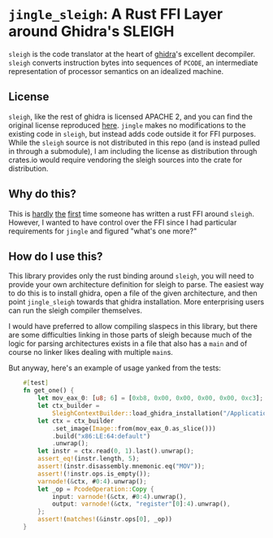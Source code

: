 # `jingle_sleigh`: A Rust FFI Layer around Ghidra's SLEIGH

`sleigh` is the code translator at the heart of [ghidra](https://ghidra-sre.org/)'s excellent decompiler. `sleigh` converts
instruction bytes into sequences of `PCODE`, an intermediate representation of processor semantics on an idealized machine.

## License
`sleigh`, like the rest of ghidra is licensed APACHE 2, and you can find the original license reproduced [here](./SLEIGH_LICENSE).
`jingle` makes no modifications to the existing code in `sleigh`, but instead adds code outside it for FFI purposes. While
the `sleigh` source is not distributed in this repo (and is instead pulled in through a submodule), I am including the license
as distribution through crates.io would require vendoring the sleigh sources into the crate for distribution.

## Why do this?

This is [hardly](https://crates.io/crates/sleigh-sys) [the](https://crates.io/crates/sleigh) [first](https://crates.io/crates/sleigh-rs)
time someone has written a rust FFI around `sleigh`. However, I wanted to have control over the FFI since I had particular
requirements for `jingle` and figured "what's one more?"

## How do I use this?

This library provides only the rust binding around `sleigh`, you will need to provide your own architecture definition
for sleigh to parse. The easiest way to do this is to install ghidra, open a file of the given architecture, and then
point `jingle_sleigh` towards that ghidra installation. More enterprising users can run the sleigh compiler themselves.

I would have preferred to allow compiling slaspecs in this library, but there are some difficulties linking in those parts
of sleigh because much of the logic for parsing architectures exists in a file that also has a `main` and of course no linker
likes dealing with multiple `main`s.

But anyway, here's an example of usage yanked from the tests:

```rust
    #[test]
    fn get_one() {
        let mov_eax_0: [u8; 6] = [0xb8, 0x00, 0x00, 0x00, 0x00, 0xc3];
        let ctx_builder =
            SleighContextBuilder::load_ghidra_installation("/Applications/ghidra").unwrap();
        let ctx = ctx_builder
            .set_image(Image::from(mov_eax_0.as_slice()))
            .build("x86:LE:64:default")
            .unwrap();
        let instr = ctx.read(0, 1).last().unwrap();
        assert_eq!(instr.length, 5);
        assert!(instr.disassembly.mnemonic.eq("MOV"));
        assert!(!instr.ops.is_empty());
        varnode!(&ctx, #0:4).unwrap();
        let _op = PcodeOperation::Copy {
            input: varnode!(&ctx, #0:4).unwrap(),
            output: varnode!(&ctx, "register"[0]:4).unwrap(),
        };
        assert!(matches!(&instr.ops[0], _op))
    }
```
